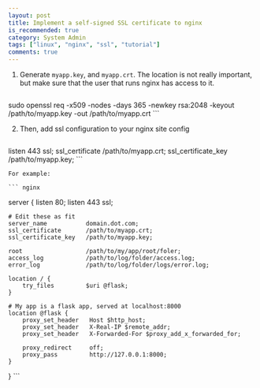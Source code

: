 ```yaml
---
layout: post
title: Implement a self-signed SSL certificate to nginx
is_recommended: true
category: System Admin
tags: ["linux", "nginx", "ssl", "tutorial"]
comments: true
---
```


1. Generate `myapp.key`, and `myapp.crt`. The location is not really important, but make sure that the user that runs nginx has access to it.

    ```
sudo openssl req -x509 -nodes -days 365 -newkey rsa:2048 -keyout /path/to/myapp.key -out /path/to/myapp.crt
    ```

2. Then, add ssl configuration to your nginx site config

    ``` nginx
listen 443 ssl;
ssl_certificate       /path/to/myapp.crt;
ssl_certificate_key   /path/to/myapp.key;
    ```

    For example:

    ``` nginx
server {
    listen 80;
    listen 443 ssl;

    # Edit these as fit
    server_name           domain.dot.com;
    ssl_certificate       /path/to/myapp.crt;
    ssl_certificate_key   /path/to/myapp.key;

    root                  /path/to/my/app/root/foler;
    access_log            /path/to/log/folder/access.log;
    error_log             /path/to/log/folder/logs/error.log;

    location / {
        try_files         $uri @flask;
    }

    # My app is a flask app, served at localhost:8000
    location @flask {
        proxy_set_header   Host $http_host;
        proxy_set_header   X-Real-IP $remote_addr;
        proxy_set_header   X-Forwarded-For $proxy_add_x_forwarded_for;

        proxy_redirect     off;
        proxy_pass         http://127.0.0.1:8000;
    }
}
    ```
